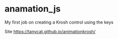 # anamation_js
My first job on creating a Krosh control using the keys

Site <https://tanycat.github.io/animationkrosh/>
